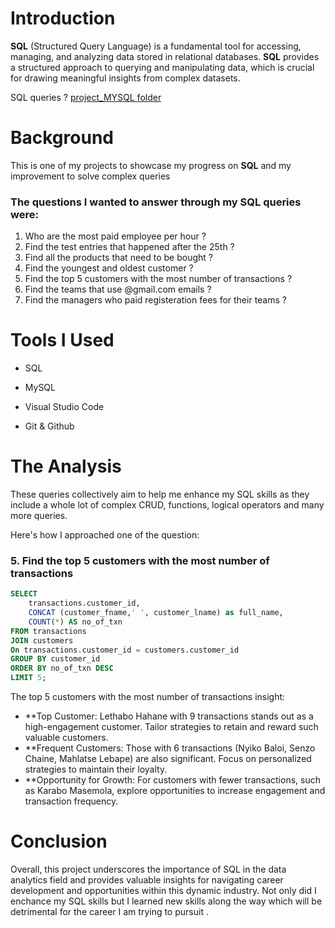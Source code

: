 # Introduction
**SQL** (Structured Query Language) is a fundamental tool for accessing, managing, and analyzing data stored in relational databases. **SQL** provides a structured approach to querying and manipulating data, which is crucial for drawing meaningful insights from complex datasets.

SQL queries ? [project_MYSQL folder](/Project_MYSQL/)
# Background
This is one of my projects to showcase my progress on **SQL** and my improvement to solve complex queries 

### The questions I wanted to answer through my SQL queries were:

1. Who are the most paid employee per hour ?
2. Find the test entries that happened after the 25th ?
3. Find all the products that need to be bought ?
4. Find the youngest and oldest customer ?
5. Find the top 5 customers with the most number of transactions ?
6. Find the teams that use @gmail.com emails ?
7. Find the managers who paid registeration fees for their teams ?

# Tools I Used
- SQL

- MySQL

- Visual Studio Code

- Git & Github
# The Analysis
These queries collectively aim to help me enhance my SQL skills as they include a whole lot of complex CRUD, functions, logical operators and many more queries.

Here's how I approached one of the question:
### 5. Find the top 5 customers with the most number of transactions
```sql
SELECT 
    transactions.customer_id,
    CONCAT (customer_fname,' ', customer_lname) as full_name,
    COUNT(*) AS no_of_txn
FROM transactions
JOIN customers
On transactions.customer_id = customers.customer_id
GROUP BY customer_id
ORDER BY no_of_txn DESC
LIMIT 5;
````
The top 5 customers with the most number of transactions insight:
- **Top Customer: Lethabo Hahane with 9 transactions stands out as a high-engagement customer. Tailor strategies to retain and reward such valuable customers.
- **Frequent Customers: Those with 6 transactions (Nyiko Baloi, Senzo Chaine, Mahlatse Lebape) are also significant. Focus on personalized strategies to maintain their loyalty.
- **Opportunity for Growth: For customers with fewer transactions, such as Karabo Masemola, explore opportunities to increase engagement and transaction frequency.

# Conclusion

Overall, this project underscores the importance of SQL in the data analytics field and provides valuable insights for navigating career development and opportunities within this dynamic industry. Not only did I enchance my SQL skills but I learned new skills along the way which will be detrimental for the career I am trying to pursuit .